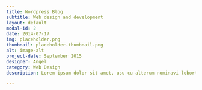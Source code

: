 ```yaml
---
title: Wordpress Blog
subtitle: Web design and development
layout: default
modal-id: 2
date: 2014-07-17
img: placeholder.png
thumbnail: placeholder-thumbnail.png
alt: image-alt
project-date: September 2015
designer: Angel
category: Web Design
description: Lorem ipsum dolor sit amet, usu cu alterum nominavi lobortis. At duo novum diceret. Tantas apeirian vix et, usu sanctus postulant inciderint ut, populo diceret necessitatibus in vim. Cu eum dicam feugiat noluisse.

---
```


